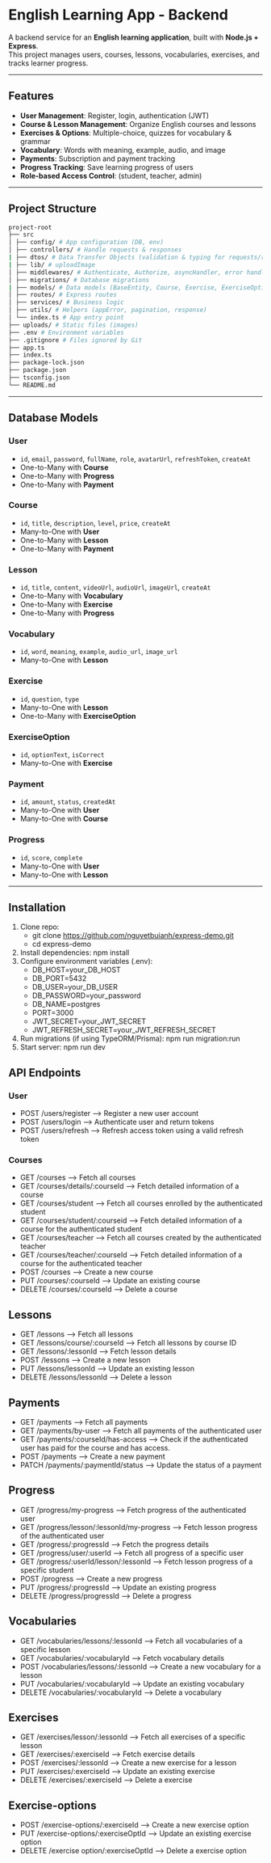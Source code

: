 # English Learning App - Backend

A backend service for an **English learning application**, built with **Node.js + Express**.  
This project manages users, courses, lessons, vocabularies, exercises, and tracks learner progress.

---

## Features

-  **User Management**: Register, login, authentication (JWT)
-  **Course & Lesson Management**: Organize English courses and lessons
-  **Exercises & Options**: Multiple-choice, quizzes for vocabulary & grammar
-  **Vocabulary**: Words with meaning, example, audio, and image
-  **Payments**: Subscription and payment tracking
-  **Progress Tracking**: Save learning progress of users
-  **Role-based Access Control**: (student, teacher, admin)

---

## Project Structure
```bash
project-root 
├── src 
│ ├── config/ # App configuration (DB, env) 
│ ├── controllers/ # Handle requests & responses
| ├── dtos/ # Data Transfer Objects (validation & typing for requests/responses) 
| ├── lib/ # uploadImage 
│ ├── middlewares/ # Authenticate, Authorize, asyncHandler, error handling, validate body request, verify param Id 
│ ├── migrations/ # Database migrations 
| ├── models/ # Data models (BaseEntity, Course, Exercise, ExerciseOption, Lesson, Payment, Progress, User, Vocabulary)
│ ├── routes/ # Express routes 
│ ├── services/ # Business logic 
│ ├── utils/ # Helpers (appError, pagination, response) 
│ └── index.ts # App entry point 
├── uploads/ # Static files (images) 
├── .env # Environment variables 
├── .gitignore # Files ignored by Git 
├── app.ts 
├── index.ts 
├── package-lock.json 
├── package.json 
├── tsconfig.json 
└── README.md
```

---

## Database Models
### User
- `id`, `email`, `password`, `fullName`, `role`, `avatarUrl`, `refreshToken`, `createAt`
- One-to-Many with **Course**
- One-to-Many with **Progress**
- One-to-Many with **Payment**
  
### Course
- `id`, `title`, `description`, `level`, `price`, `createAt`
- Many-to-One with **User**
- One-to-Many with **Lesson**
- One-to-Many with **Payment**

### Lesson
- `id`, `title`, `content`, `videoUrl`, `audioUrl`, `imageUrl`, `createAt`
- One-to-Many with **Vocabulary**
- One-to-Many with **Exercise**
- One-to-Many with **Progress**

### Vocabulary
- `id`, `word`, `meaning`, `example`, `audio_url`, `image_url`
- Many-to-One with **Lesson**

### Exercise
- `id`, `question`, `type`
- Many-to-One with **Lesson**
- One-to-Many with **ExerciseOption**

### ExerciseOption
- `id`, `optionText`, `isCorrect`
- Many-to-One with **Exercise**

### Payment
- `id`, `amount`, `status`, `createdAt`
- Many-to-One with **User**
- Many-to-One with **Course**

### Progress
- `id`, `score`, `complete`
- Many-to-One with **User** 
- Many-to-One with **Lesson** 

---

## Installation

1. Clone repo:
     - git clone https://github.com/nguyetbuianh/express-demo.git
     - cd express-demo
3. Install dependencies:
     npm install
4. Configure environment variables (.env):
      - DB_HOST=your_DB_HOST
      - DB_PORT=5432
      - DB_USER=your_DB_USER  
      - DB_PASSWORD=your_password               
      - DB_NAME=postgres                       
      - PORT=3000
      - JWT_SECRET=your_JWT_SECRET
      - JWT_REFRESH_SECRET=your_JWT_REFRESH_SECRET
5. Run migrations (if using TypeORM/Prisma):
     npm run migration:run
6. Start server:
     npm run dev

## API Endpoints
### User
- POST /users/register --> Register a new user account
- POST /users/login --> Authenticate user and return tokens
- POST /users/refresh --> Refresh access token using a valid refresh token  

### Courses
- GET /courses --> Fetch all courses
- GET /courses/details/:courseId -->  Fetch detailed information of a course
- GET /courses/student --> Fetch all courses enrolled by the authenticated student 
- GET /courses/student/:courseid --> Fetch detailed information of a course for the authenticated student  
- GET /courses/teacher --> Fetch all courses created by the authenticated teacher  
- GET /courses/teacher/:courseId --> Fetch detailed information of a course for the authenticated teacher  
- POST /courses --> Create a new course
- PUT /courses/:courseId --> Update an existing course  
- DELETE /courses/:courseId --> Delete a course

## Lessons
- GET /lessons --> Fetch all lessons
- GET /lessons/course/:courseId --> Fetch all lessons by course ID
- GET /lessons/:lessonId --> Fetch lesson details
- POST /lessons --> Create a new lesson
- PUT /lessons/lessonId --> Update an existing lesson 
- DELETE /lessons/lessonId --> Delete a lesson

## Payments
- GET /payments --> Fetch all payments
- GET /payments/by-user --> Fetch all payments of the authenticated user  
- GET /payments/:courseId/has-access --> Check if the authenticated user has paid for the course and has access.
- POST /payments --> Create a new payment  
- PATCH /payments/:paymentId/status --> Update the status of a payment  

## Progress
- GET /progress/my-progress --> Fetch progress of the authenticated user  
- GET /progress/lesson/:lessonId/my-progress --> Fetch lesson progress of the authenticated user 
- GET /progress/:progressId --> Fetch the progress details
- GET /progress/user/:userId --> Fetch all progress of a specific user  
- GET /progress/:userId/lesson/:lessonId --> Fetch lesson progress of a specific student 
- POST /progress --> Create a new progress
- PUT /progress/:progressId --> Update an existing progress
- DELETE /progress/progressId --> Delete a progress

## Vocabularies
- GET /vocabularies/lessons/:lessonId --> Fetch all vocabularies of a specific lesson  
- GET /vocabularies/:vocabularyId --> Fetch vocabulary details
- POST /vocabularies/lessons/:lessonId --> Create a new vocabulary for a lesson 
- PUT /vocabularies/:vocabularyId --> Update an existing vocabulary 
- DELETE /vocabularies/:vocabularyId --> Delete a vocabulary

## Exercises
- GET /exercises/lesson/:lessonId --> Fetch all exercises of a specific lesson  
- GET /exercises/:exerciseId --> Fetch exercise details
- POST /exercises/:lessonId --> Create a new exercise for a lesson 
- PUT /exercises/:exerciseId --> Update an existing exercise
- DELETE /exercises/:exerciseId --> Delete a exercise

## Exercise-options
- POST /exercise-options/:exerciseId --> Create a new exercise option
- PUT /exercise-options/:exerciseOptId --> Update an existing exercise option
- DELETE /exercise option/:exerciseOptId --> Delete a exercise option





